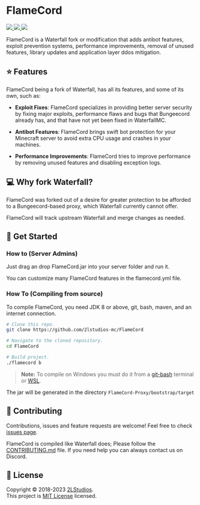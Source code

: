 # FlameCord

<a href="https://builtbybit.com/resources/flamecord-mitigate-bots-exploits.13492/" alt="Download">
    <img src="https://img.shields.io/badge/Download-%244.99-blue?style=flat-square" />
</a>
<a href="https://discord.com/invite/gF36AT3" alt="Discord">
    <img src="https://img.shields.io/discord/442079515498381312?style=flat-square&color=%237289da&label=Discord&logo=discord&logoColor=%237289da" />
</a>
<a href="https://github.com/sammwyy/FlameCord/blob/master/LICENSE.txt" alt="License">
    <img src="https://img.shields.io/github/license/2lstudios-mc/flamecord?style=flat-square" />
</a>

FlameCord is a Waterfall fork or modification that adds antibot features, exploit prevention systems, performance improvements, removal of unused features, library updates and application layer ddos mitigation.

## ⭐ Features

FlameCord being a fork of Waterfall, has all its features, and some of its own, such as:

* **Exploit Fixes**: FlameCord specializes in providing better server security by fixing major exploits, performance flaws and bugs that Bungeecord already has, and that have not yet been fixed in WaterfallMC.
  
* **Antibot Features**: FlameCord brings swift bot protection for your Minecraft server to avoid extra CPU usage and crashes in your machines.

* **Performance Improvements**: FlameCord tries to improve performance by removing unused features and disabling exception logs.

## 💻 Why fork Waterfall?

FlameCord was forked out of a desire for greater protection to be afforded to a Bungeecord-based proxy, which Waterfall currently cannot offer.

FlameCord will track upstream Waterfall and merge changes as needed.

## 🌱 Get Started

### How to (Server Admins)

Just drag an drop FlameCord.jar into your server folder and run it.

You can customize many FlameCord features in the flamecord.yml file.

### How To (Compiling from source)

To compile FlameCord, you need JDK 8 or above, git, bash, maven, and an internet connection.

```bash
# Clone this repo.
git clone https://github.com/2lstudios-mc/FlameCord

# Navigate to the cloned repository.
cd FlameCord

# Build project.
./flamecord b
```

> **Note:**
> To compile on Windows you must do it from a [git-bash](https://git-scm.com/downloads) terminal or [WSL](https://learn.microsoft.com/windows/wsl/install).

The jar will be generated in the directory `FlameCord-Proxy/bootstrap/target`

## 🤝 Contributing

Contributions, issues and feature requests are welcome!
Feel free to check [issues page](https://github.com/2lstudios-mc/flamecord).

FlameCord is compiled like Waterfall does; Please follow the [CONTRIBUTING.md](https://github.com/2lstudios-mc/FlameCord/blob/master/CONTRIBUTING.md) file. If you need help you can always contact us on Discord.

## 📝 License

Copyright © 2018-2023 [2LStudios](https://github.com/2lstudios-mc).  
This project is [MIT License](LICENSE.txt) licensed.

